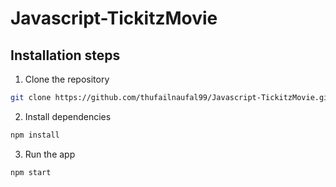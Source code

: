 # Javascript-TickitzMovie

## Installation steps
1. Clone the repository
```bash
git clone https://github.com/thufailnaufal99/Javascript-TickitzMovie.git
```
2. Install dependencies
```bash
npm install
```
3. Run the app
```bash
npm start
```
